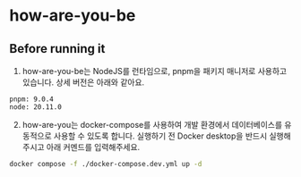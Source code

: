 # how-are-you-be

## Before running it

1. how-are-you-be는 NodeJS를 런타임으로, pnpm을 패키지 매니저로 사용하고 있습니다. 상세 버전은 아래와 같아요.

```text
pnpm: 9.0.4
node: 20.11.0
```

2. how-are-you는 docker-compose를 사용하여 개발 환경에서 데이터베이스를 유동적으로 사용할 수 있도록 합니다. 실행하기 전 Docker desktop을 반드시 실행해주시고 아래 커멘드를 입력해주세요.

```bash
docker compose -f ./docker-compose.dev.yml up -d
```
